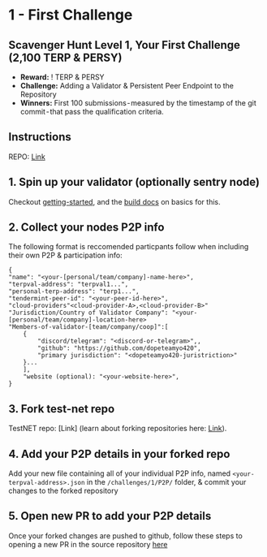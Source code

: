 # 1 - First Challenge
## Scavenger Hunt Level 1, Your First Challenge (2,100 TERP & PERSY)
- **Reward:** ! TERP & PERSY
- **Challenge:** Adding a Validator & Persistent Peer Endpoint to the Repository
- **Winners:** First 100 submissions - measured by the timestamp of the git commit - that pass the qualification criteria.

## Instructions
REPO: [Link](https://github.com/terpnetwork/scavenger-hunt/tree/main/challenge-1)
## 1. Spin up your validator (optionally sentry node)
Checkout [getting-started](https://docs.terp.network/overview/getting-started), and the [build docs](https://docs.terp.network/terp-core/build) on basics for this. 

## 2. Collect your nodes P2P info 
The following format is reccomended particpants follow when including their own P2P & participation info:
```
{
"name": "<your-[personal/team/company]-name-here>",
"terpval-address": "terpval1...",
"personal-terp-address": "terp1...",
"tendermint-peer-id": "<your-peer-id-here>",
"cloud-providers"<cloud-provider-A>,<cloud-provider-B>"
"Jurisdiction/Country of Validator Company": "<your-[personal/team/company]-location-here>
"Members-of-validator-[team/company/coop]":[
    {
        "discord/telegram": "<discord-or-telegram>",,
        "github": "https://github.com/dopeteamyo420",
        "primary jurisdiction": "<dopeteamyo420-juristriction>"
    }...
    ],
    "website (optional): "<your-website-here>",
}
```
## 3. Fork test-net repo
TestNET repo: [Link] (learn about forking repositories here: [Link](https://docs.github.com/en/get-started/quickstart/fork-a-repo)).
## 4. Add your P2P details in your forked repo
Add your new file containing all of your individual P2P info, named `<your-terpval-address>.json` in the `/challenges/1/P2P/` folder, & commit your changes to the forked repository
## 5. Open new PR to add your P2P details 
Once your forked changes are pushed to github, follow these steps to opening a new PR in the source repository [here](https://github.com/terpnetwork/scavenger-hunt)